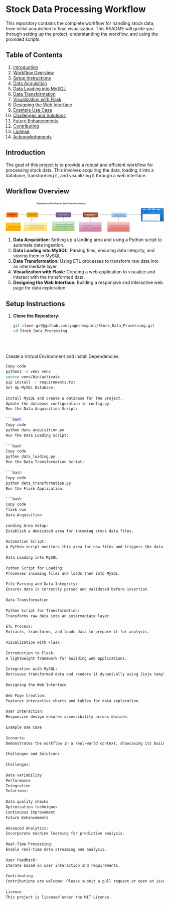 # Stock Data Processing Workflow

This repository contains the complete workflow for handling stock data, from initial acquisition to final visualization. This README will guide you through setting up the project, understanding the workflow, and using the provided scripts.

## Table of Contents
1. [Introduction](#introduction)
2. [Workflow Overview](#workflow-overview)
3. [Setup Instructions](#setup-instructions)
4. [Data Acquisition](#data-acquisition)
5. [Data Loading into MySQL](#data-loading-into-mysql)
6. [Data Transformation](#data-transformation)
7. [Visualization with Flask](#visualization-with-flask)
8. [Designing the Web Interface](#designing-the-web-interface)
9. [Example Use Case](#example-use-case)
10. [Challenges and Solutions](#challenges-and-solutions)
11. [Future Enhancements](#future-enhancements)
12. [Contributing](#contributing)
13. [License](#license)
14. [Acknowledgments](#acknowledgments)

## Introduction

The goal of this project is to provide a robust and efficient workflow for processing stock data. This involves acquiring the data, loading it into a database, transforming it, and visualizing it through a web interface.

## Workflow Overview

![Workflow Overview](images/workflow_overview.png)

1. **Data Acquisition:** Setting up a landing area and using a Python script to automate data ingestion.
2. **Data Loading into MySQL:** Parsing files, ensuring data integrity, and storing them in MySQL.
3. **Data Transformation:** Using ETL processes to transform raw data into an intermediate layer.
4. **Visualization with Flask:** Creating a web application to visualize and interact with the transformed data.
5. **Designing the Web Interface:** Building a responsive and interactive web page for data exploration.

## Setup Instructions

1. **Clone the Repository:**
   ```bash
   git clone git@github.com:yogeshmapari/Stock_Data_Processing.git
   cd Stock_Data_Processing





Create a Virtual Environment and Install Dependencies:

 ```bash
Copy code
python3 -m venv venv
source venv/bin/activate
pip install -r requirements.txt
Set Up MySQL Database:

Install MySQL and create a database for the project.
Update the database configuration in config.py.
Run the Data Acquisition Script:

 ```bash
Copy code
python data_acquisition.py
Run the Data Loading Script:

 ```bash
Copy code
python data_loading.py
Run the Data Transformation Script:

 ```bash
Copy code
python data_transformation.py
Run the Flask Application:

 ```bash
Copy code
flask run
Data Acquisition

Landing Area Setup:
Establish a dedicated area for incoming stock data files.

Automation Script:
A Python script monitors this area for new files and triggers the data loading process.

Data Loading into MySQL

Python Script for Loading:
Processes incoming files and loads them into MySQL.

File Parsing and Data Integrity:
Ensures data is correctly parsed and validated before insertion.

Data Transformation

Python Script for Transformation:
Transforms raw data into an intermediate layer.

ETL Process:
Extracts, transforms, and loads data to prepare it for analysis.

Visualization with Flask

Introduction to Flask:
A lightweight framework for building web applications.

Integration with MySQL:
Retrieves transformed data and renders it dynamically using Jinja templates.

Designing the Web Interface

Web Page Creation:
Features interactive charts and tables for data exploration.

User Interaction:
Responsive design ensures accessibility across devices.

Example Use Case

Scenario:
Demonstrates the workflow in a real-world context, showcasing its business impact.

Challenges and Solutions

Challenges:

Data variability
Performance
Integration
Solutions:

Data quality checks
Optimization techniques
Continuous improvement
Future Enhancements

Advanced Analytics:
Incorporate machine learning for predictive analysis.

Real-Time Processing:
Enable real-time data streaming and analysis.

User Feedback:
Iterate based on user interaction and requirements.

Contributing
Contributions are welcome! Please submit a pull request or open an issue to discuss your ideas.

License
This project is licensed under the MIT License.